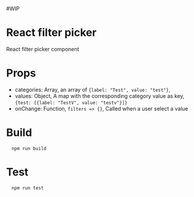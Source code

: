 #WIP
# React filter picker

React filter picker component

# Props

- categories: Array, an array of ``` {label: "Test", value: "test"} ```,
- values: Object, A map with the corresponding category value as key, ``` {test: [{label: "TestV", value: "testv"}]} ```
- onChange: Function, ```filters => {}```, Called when a user select a value

# Build

```
  npm run build
```

# Test

```
  npm run test
```
